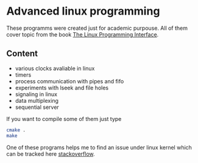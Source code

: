 # Advanced linux programming

These programms were created just for academic purpouse. All of them cover topic from the book [The Linux Programming Interface](https://man7.org/tlpi/).

## Content

- various clocks avaliable in linux
- timers
- process communication with pipes and fifo
- experiments with lseek and file holes
- signaling in linux
- data multiplexing 
- sequential server  

If you want to compile some of them just type

```sh
cmake .
make
```

One of these programs helps me to find an issue under linux kernel which can be tracked here [stackoverflow](https://stackoverflow.com/questions/65814946/timer-disarms-when-interval-is-too-small).
